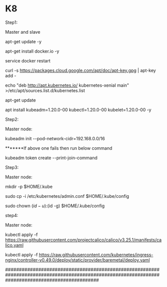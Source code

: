 # K8

Step1:

Master and slave 

apt-get update -y

apt-get install docker.io -y

service docker restart  

curl -s https://packages.cloud.google.com/apt/doc/apt-key.gpg | apt-key add -  

echo "deb http://apt.kubernetes.io/ kubernetes-xenial main" >/etc/apt/sources.list.d/kubernetes.list

apt-get update

apt install kubeadm=1.20.0-00 kubectl=1.20.0-00 kubelet=1.20.0-00 -y  

Step2:

Master node:

   kubeadm init --pod-network-cidr=192.168.0.0/16
   
  *******If above one fails then run below command
   
   kubeadm token create --print-join-command
  
   
   
Step3: 

Master node: 

mkdir -p $HOME/.kube

sudo cp -i /etc/kubernetes/admin.conf $HOME/.kube/config

sudo chown $(id -u):$(id -g) $HOME/.kube/config


   
step4:

Master node:

kubectl apply -f https://raw.githubusercontent.com/projectcalico/calico/v3.25.1/manifests/calico.yaml 


kubectl apply -f https://raw.githubusercontent.com/kubernetes/ingress-nginx/controller-v0.49.0/deploy/static/provider/baremetal/deploy.yaml



##################################################################################################################################################


